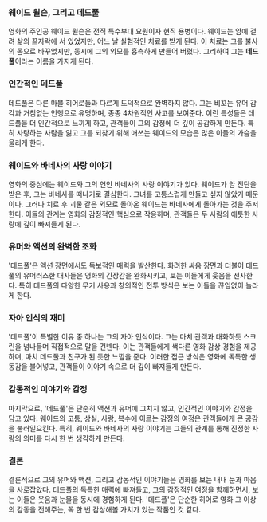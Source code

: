 
### 웨이드 윌슨, 그리고 데드풀

영화의 주인공 웨이드 윌슨은 전직 특수부대 요원이자 현직 용병이다. 웨이드는 암에 걸려 삶의 끝자락에 서 있었지만, 어느 날 실험적인 치료를 받게 된다. 이 치료는 그를 불사의 몸으로 바꾸었지만, 동시에 그의 외모를 흉측하게 만들어 버렸다. 그리하여 그는 **데드풀**이라는 이름을 가지게 된다.

### 인간적인 데드풀

데드풀은 다른 마블 히어로들과 다르게 도덕적으로 완벽하지 않다. 그는 비꼬는 유머 감각과 거침없는 언행으로 유명하며, 종종 4차원적인 사고를 보여준다. 이런 특성들은 데드풀을 더 인간적으로 느끼게 하고, 관객들이 그의 감정에 더 깊이 공감하게 만든다. 특히 사랑하는 사람을 잃고 그를 되찾기 위해 애쓰는 웨이드의 모습은 많은 이들의 가슴을 울리게 한다.

### 웨이드와 바네사의 사랑 이야기

영화의 중심에는 웨이드와 그의 연인 바네사의 사랑 이야기가 있다. 웨이드가 암 진단을 받은 후, 그는 바네사를 떠나기로 결심한다. 그녀를 고통스럽게 만들고 싶지 않았기 때문이다. 그러나 치료 후 괴물 같은 외모로 돌아온 웨이드는 바네사에게 돌아가는 것을 주저한다. 이들의 관계는 영화의 감정적인 핵심으로 작용하며, 관객들은 두 사람의 애틋한 사랑에 깊이 빠져들게 된다.

### 유머와 액션의 완벽한 조화

'데드풀'은 액션 장면에서도 독보적인 매력을 발산한다. 화려한 싸움 장면과 더불어 데드풀의 유머러스한 대사들은 영화의 긴장감을 완화시키고, 보는 이들에게 웃음을 선사한다. 특히 데드풀의 다양한 무기 사용과 창의적인 전투 방식은 보는 이들을 끊임없이 놀라게 한다.

### 자아 인식의 재미

'데드풀'이 특별한 이유 중 하나는 그의 자아 인식이다. 그는 마치 관객과 대화하듯 스크린을 넘나들며 직접적으로 말을 건넨다. 이는 관객들에게 색다른 영화 감상 경험을 제공하며, 마치 데드풀과 친구가 된 듯한 느낌을 준다. 이러한 접근 방식은 영화에 독특한 생동감을 불어넣고, 관객들이 이야기 속으로 더 깊이 빠져들게 만든다.

### 감동적인 이야기와 감정

마지막으로, '데드풀'은 단순히 액션과 유머에 그치지 않고, 인간적인 이야기와 감정을 담고 있다. 웨이드의 고통, 상실, 사랑, 복수에 이르는 감정의 여정은 관객들에게 큰 공감을 불러일으킨다. 특히, 웨이드와 바네사의 사랑 이야기는 그들의 관계를 통해 진정한 사랑의 의미를 다시 한 번 생각하게 만든다.

### 결론

결론적으로 그의 유머와 액션, 그리고 감동적인 이야기들은 영화를 보는 내내 눈과 마음을 사로잡았다. 데드풀의 독특한 매력에 빠져들고, 그의 감정적인 여정을 함께하면서, 보는 이들은 웃음과 눈물을 동시에 경험하게 된다. '데드풀'은 단순한 히어로 영화 그 이상의 감동을 전해주는, 꼭 한 번 감상해볼 가치가 있는 작품인 것 같다.